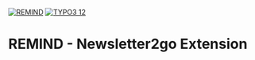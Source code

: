 [![REMIND](https://img.shields.io/badge/REMIND-black.svg)](https://www.remind.de/)
[![TYPO3 12](https://img.shields.io/badge/TYPO3-12-orange.svg)](https://get.typo3.org/version/12)

# REMIND - Newsletter2go Extension
